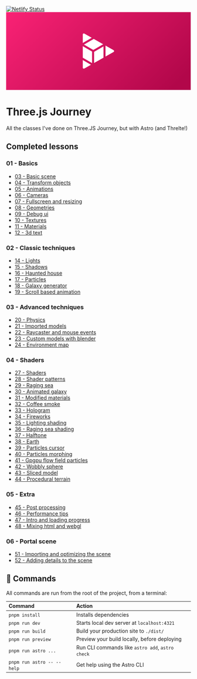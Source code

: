 
[![Netlify Status](https://api.netlify.com/api/v1/badges/a8ea1771-b61c-46bd-81d5-4baf212a2c4e/deploy-status)](https://app.netlify.com/sites/stirring-biscochitos-671765/deploys)
![Header](src/assets/header.png)

# Three.js Journey
All the classes I've done on Three.JS Journey, but with Astro (and Threlte!)

## Completed lessons
### 01 - Basics
 - [03 - Basic scene](https://threejs.hnrq.dev/01-basics/03-basic-scene)
 - [04 - Transform objects](https://threejs.hnrq.dev/01-basics/04-transform-objects)
 - [05 - Animations](https://threejs.hnrq.dev/01-basics/05-animations)
 - [06 - Cameras](https://threejs.hnrq.dev/01-basics/06-cameras)
 - [07 - Fullscreen and resizing](https://threejs.hnrq.dev/01-basics/07-fullscreen-and-resizing)
 - [08 - Geometries](https://threejs.hnrq.dev/01-basics/08-geometries)
 - [09 - Debug ui](https://threejs.hnrq.dev/01-basics/09-debug-ui)
 - [10 - Textures](https://threejs.hnrq.dev/01-basics/10-textures)
 - [11 - Materials](https://threejs.hnrq.dev/01-basics/11-materials)
 - [12 - 3d text](https://threejs.hnrq.dev/01-basics/12-3d-text)


### 02 - Classic techniques
 - [14 - Lights](https://threejs.hnrq.dev/02-classic-techniques/14-lights)
 - [15 - Shadows](https://threejs.hnrq.dev/02-classic-techniques/15-shadows)
 - [16 - Haunted house](https://threejs.hnrq.dev/02-classic-techniques/16-haunted-house)
 - [17 - Particles](https://threejs.hnrq.dev/02-classic-techniques/17-particles)
 - [18 - Galaxy generator](https://threejs.hnrq.dev/02-classic-techniques/18-galaxy-generator)
 - [19 - Scroll based animation](https://threejs.hnrq.dev/02-classic-techniques/19-scroll-based-animation)


### 03 - Advanced techniques
 - [20 - Physics](https://threejs.hnrq.dev/03-advanced-techniques/20-physics)
 - [21 - Imported models](https://threejs.hnrq.dev/03-advanced-techniques/21-imported-models)
 - [22 - Raycaster and mouse events](https://threejs.hnrq.dev/03-advanced-techniques/22-raycaster-and-mouse-events)
 - [23 - Custom models with blender](https://threejs.hnrq.dev/03-advanced-techniques/23-custom-models-with-blender)
 - [24 - Environment map](https://threejs.hnrq.dev/03-advanced-techniques/24-environment-map)


### 04 - Shaders
 - [27 - Shaders](https://threejs.hnrq.dev/04-shaders/27-shaders)
 - [28 - Shader patterns](https://threejs.hnrq.dev/04-shaders/28-shader-patterns)
 - [29 - Raging sea](https://threejs.hnrq.dev/04-shaders/29-raging-sea)
 - [30 - Animated galaxy](https://threejs.hnrq.dev/04-shaders/30-animated-galaxy)
 - [31 - Modified materials](https://threejs.hnrq.dev/04-shaders/31-modified-materials)
 - [32 - Coffee smoke](https://threejs.hnrq.dev/04-shaders/32-coffee-smoke)
 - [33 - Hologram](https://threejs.hnrq.dev/04-shaders/33-hologram)
 - [34 - Fireworks](https://threejs.hnrq.dev/04-shaders/34-fireworks)
 - [35 - Lighting shading](https://threejs.hnrq.dev/04-shaders/35-lighting-shading)
 - [36 - Raging sea shading](https://threejs.hnrq.dev/04-shaders/36-raging-sea-shading)
 - [37 - Halftone](https://threejs.hnrq.dev/04-shaders/37-halftone)
 - [38 - Earth](https://threejs.hnrq.dev/04-shaders/38-earth)
 - [39 - Particles cursor](https://threejs.hnrq.dev/04-shaders/39-particles-cursor)
 - [40 - Particles morphing](https://threejs.hnrq.dev/04-shaders/40-particles-morphing)
 - [41 - Gpgpu flow field particles](https://threejs.hnrq.dev/04-shaders/41-gpgpu-flow-field-particles)
 - [42 - Wobbly sphere](https://threejs.hnrq.dev/04-shaders/42-wobbly-sphere)
 - [43 - Sliced model](https://threejs.hnrq.dev/04-shaders/43-sliced-model)
 - [44 - Procedural terrain](https://threejs.hnrq.dev/04-shaders/44-procedural-terrain)


### 05 - Extra
 - [45 - Post processing](https://threejs.hnrq.dev/05-extra/45-post-processing)
 - [46 - Performance tips](https://threejs.hnrq.dev/05-extra/46-performance-tips)
 - [47 - Intro and loading progress](https://threejs.hnrq.dev/05-extra/47-intro-and-loading-progress)
 - [48 - Mixing html and webgl](https://threejs.hnrq.dev/05-extra/48-mixing-html-and-webgl)


### 06 - Portal scene
 - [51 - Importing and optimizing the scene](https://threejs.hnrq.dev/06-portal-scene/51-importing-and-optimizing-the-scene)
 - [52 - Adding details to the scene](https://threejs.hnrq.dev/06-portal-scene/52-adding-details-to-the-scene)


## 🧞 Commands

All commands are run from the root of the project, from a terminal:

| Command                      | Action                                               |
| :--------------------------- | :--------------------------------------------------- |
| `pnpm install`             | Installs dependencies                                |
| `pnpm run dev`             | Starts local dev server at `localhost:4321`        |
| `pnpm run build`           | Build your production site to `./dist/`            |
| `pnpm run preview`         | Preview your build locally, before deploying         |
| `pnpm run astro ...`       | Run CLI commands like `astro add`, `astro check` |
| `pnpm run astro -- --help` | Get help using the Astro CLI                         |
